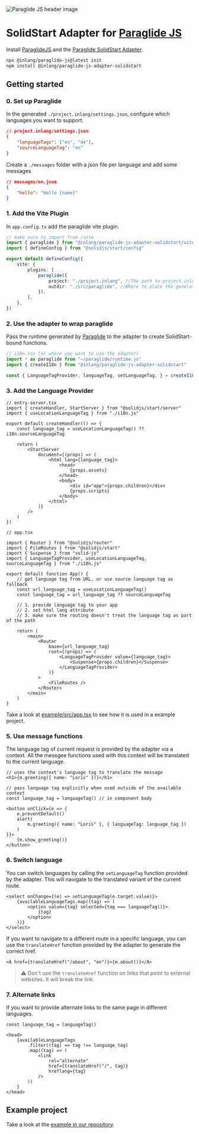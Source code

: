 ![Paraglide JS header image](https://cdn.jsdelivr.net/gh/opral/monorepo@latest/inlang/source-code/paraglide/paraglide-js/assets/paraglide-js-header.png)

<doc-features>
<doc-feature text-color="#0F172A" color="#E1EFF7" title="Internationalized Routing" image="https://cdn.jsdelivr.net/gh/opral/monorepo@latest/inlang/source-code/paraglide/paraglide-js-adapter-next/assets/i18n-routing.png"></doc-feature>
<doc-feature text-color="#0F172A" color="#E1EFF7" title="Tiny Bundle Size" image="https://cdn.jsdelivr.net/gh/opral/monorepo@latest/inlang/source-code/paraglide/paraglide-js-adapter-next/assets/bundle-size.png"></doc-feature>
<doc-feature text-color="#0F172A" color="#E1EFF7" title="No route Param needed" image="https://cdn.jsdelivr.net/gh/opral/monorepo@latest/inlang/source-code/paraglide/paraglide-js-adapter-next/assets/no-param.png"></doc-feature>
</doc-features>


# SolidStart Adapter for [Paraglide JS](/m/gerre34r)

Install [ParaglideJS](https://inlang.com/m/gerre34r/library-inlang-paraglideJs) and the [Paraglide SolidStart Adapter](https://inlang.com/m/n860p17j/library-inlang-paraglideJsAdapterSolidStart).

```bash
npx @inlang/paraglide-js@latest init
npm install @inlang/paraglide-js-adapter-solidstart
```

## Getting started

### 0. Set up Paraglide

In the generated `./project.inlang/settings.json`, configure which languages you want to support.

```json
// project.inlang/settings.json
{
	"languageTags": ["en", "de"],
	"sourceLanguageTag": "en"
}
```

Create a `./messages` folder with a json file per language and add some messages

```json
// messages/en.json
{
	"hello": "Hello {name}"
}
```

### 1. Add the Vite Plugin

In `app.config.ts` add the paraglide vite plugin.

```ts
// make sure to import from /vite
import { paraglide } from "@inlang/paraglide-js-adapter-solidstart/vite"
import { defineConfig } from "@solidjs/start/config"

export default defineConfig({
	vite: {
		plugins: [
			paraglide({
				project: "./project.inlang", //The path to project.inlang
				outdir: "./src/paraglide", //Where to place the generated files
			}),
		],
	},
})
```

### 2. Use the adapter to wrap paraglide

Pass the runtime generated by [Paraglide](https://inlang.com/m/gerre34r/paraglide-js) to the adapter to create SolidStart-bound functions.

```ts
// i18n.tsx (or where you want to use the adapter)
import * as paraglide from "~/paraglide/runtime.js"
import { createI18n } from "@inlang/paraglide-js-adapter-solidstart"

const { LanguageTagProvider, languageTag, setLanguageTag, } = createI18n(paraglide)
```

### 3. Add the Language Provider

```tsx
// entry-server.tsx
import { createHandler, StartServer } from "@solidjs/start/server"
import { useLocationLanguageTag } from "./i18n.js"

export default createHandler(() => {
	const language_tag = useLocationLanguageTag() ?? i18n.sourceLanguageTag

	return (
		<StartServer
			document={(props) => (
				<html lang={language_tag}>
					<head>
						{props.assets}
					</head>
					<body>
						<div id="app">{props.children}</div>
						{props.scripts}
					</body>
				</html>
			)}
		/>
	)
})

// app.tsx

import { Router } from "@solidjs/router"
import { FileRoutes } from "@solidjs/start"
import { Suspense } from "solid-js"
import { LanguageTagProvider, useLocationLanguageTag, sourceLanguageTag } from "./i18n.js"

export default function App() {
	// get language tag from URL, or use source language tag as fallback
	const url_language_tag = useLocationLanguageTag()
	const language_tag = url_language_tag ?? sourceLanguageTag

	// 1. provide language tag to your app
	// 2. set html lang attribute
	// 3. make sure the routing doesn't treat the language tag as part of the path

	return (
		<main>
			<Router
				base={url_language_tag}
				root={(props) => (
					<LanguageTagProvider value={language_tag}>
						<Suspense>{props.children}</Suspense>
					</LanguageTagProvider>
				)}
			>
				<FileRoutes />
			</Router>
		</main>
	)
}
```

Take a look at [example/src/app.tsx](https://github.com/thetarnav/paraglide-solidstart-hackernews/blob/main/src/app.tsx) to see how it is used in a example project.

### 5. Use message functions

The language tag of current request is provided by the adapter via a context. All the messgee functions used with this context will be translated to the current language.

```tsx
// uses the context's language tag to translate the message
<h1>{m.greeting({ name: "Loris" })}</h1>

// pass language tag explicitly when used outside of the available context
const language_tag = languageTag() // in component body

<button onClick={e => {
	e.preventDefault()
	alert(
		m.greeting({ name: "Loris" }, { languageTag: language_tag })
	)
}}>
	{m.show_greeting()}
</button>
```

### 6. Switch language

You can switch languages by calling the `setLanguageTag` function provided by the adapter. This will navigate to the translated variant of the current route.

```tsx
<select onChange={(e) => setLanguageTag(e.target.value)}>
	{availableLanguageTags.map((tag) => (
		<option value={tag} selected={tag === languageTag()}>
			{tag}
		</option>
	))}
</select>
```

If you want to navigate to a different route in a specific language, you can use the `translateHref` function provided by the adapter to generate the correct href.

```tsx
<A href={translateHref("/about", "en")}>{m.about()}</A>
```

> ⚠️ Don't use the `translateHref` function on links that point to external websites. It will break the link.

### 7. Alternate links

If you want to provide alternate links to the same page in different languages.

```tsx
const language_tag = languageTag()

<head>
	{availableLanguageTags
		.filter((tag) => tag !== language_tag)
		.map((tag) => (
			<link
				rel="alternate"
				href={translateHref("/", tag)}
				hreflang={tag}
			/>
		))
	}
</head>
```

## Example project

Take a look at the [example in our repository](https://github.com/opral/monorepo/tree/main/inlang/source-code/paraglide/paraglide-js-adapter-solidstart/example).
